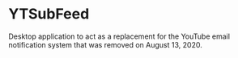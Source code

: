 # YTSubFeed
Desktop application to act as a replacement for the YouTube email notification system that was removed on August 13, 2020.
